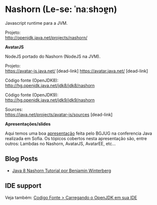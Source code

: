 # Nashorn (Le-se: ˈnaːshɔɐ̯n)

Javascript runtime para a JVM.

Projeto: <br/>
http://openjdk.java.net/projects/nashorn/

**AvatarJS**

NodeJS portado do Nashorn (NodeJS na JVM).

Projeto: <br/>
https://avatar-js.java.net/ [dead-link]  https://avatar.java.net/ [dead-link] 

Código fonte (OpenJDK8): <br/> http://hg.openjdk.java.net/jdk8/jdk8/nashorn

Código fonte (OpenJDK9): <br/> http://hg.openjdk.java.net/jdk9/jdk9/nashorn

Sources:  <br/>
https://java.net/projects/avatar-js/sources [dead-link]

**Apresentações/slides**

Aqui temos uma boa [apresentação](https://github.com/neomatrix369/adoptopenjdk-getting-started-kit/blob/master/en/openjdk-projects/JavaScript_J2D.pdf) feita pelo BGJUG na conferencia Java realizada em Sofia. Os tópicos cobertos nesta apresentação são, entre outros: Lambdas no Nashorn, AvatarJS, AvatarEE, etc...

## Blog Posts

* [Java 8 Nashorn Tutorial por Benjamin Winterberg](http://winterbe.com/posts/2014/04/05/java8-nashorn-tutorial/)

## IDE support

Veja também: [Codigo Fonte > Carregando o OpenJDK em sua IDE](../source-code/loading_openjdk_in_intellij.md)
